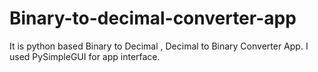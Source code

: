 # Binary-to-decimal-converter-app
It is python based Binary to Decimal , Decimal to Binary Converter App. I used PySimpleGUI  for app interface.
